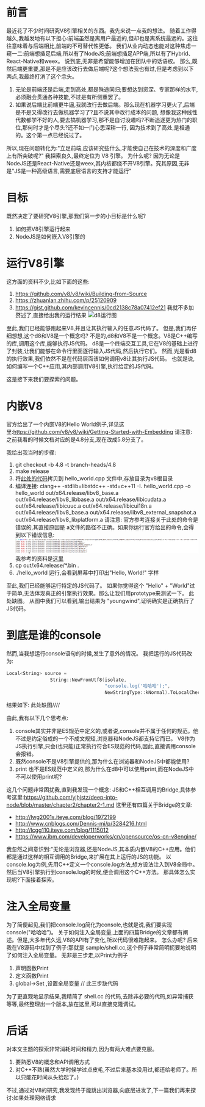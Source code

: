 # 前言
最近花了不少时间研究V8引擎相关的东西。我先来说一点我的想法。
随着工作得越久,我越发地有以下担心:前端虽然是离用户最近的,但却也是离系统最远的。这往往意味着与后端相比,前端的不可替代性更低。
我们从业内动态也能对这种焦虑一窥一二:前端想插足后端,所以有了NodeJS;前端想插足APP端,所以有了Hybrid、React-Native和weex。
说到底,无非是希望能够增加在团队中的话语权。
那么,既然后端更重要,那是不是应该改行去做后端呢?这个想法我也有过,但是考虑到以下两点,我最终打消了这个念头。
1. 无论是前端还是后端,走到高处,都是殊途同归;要想达到资深、专家那样的水平,必须融会贯通各种技能,不过是有所侧重罢了。
2. 如果说后端比前端更牛逼,我就改行去做后端。那么现在机器学习更火了,后端是不是又得改行去做机器学习了?且不说其中改行成本的问题,
想像我这种线性代数都学不好的人,要去搞机器学习,那不是自讨没趣吗?不断追逐更为热门的职位,那何时才是个尽头?还不如一门心思深耕一行,
因为技术到了高处,是相通的。这个第一点已经说过了。

所以,现在问题转化为:"立足前端,应该研究些什么,才能使自己在技术的深度和广度上有所突破呢?" 我探索良久,最终定位为 V8 引擎。
为什么呢? 因为无论是NodeJS还是React-Native还是weex,其内核都绕不开V8引擎。究其原因,无非是"JS是一种高级语言,需要底层语言的支持才能运行"

# 目标
既然决定了要研究V8引擎,那我们第一步的小目标是什么呢?

1. 如何把V8引擎运行起来
2. NodeJS是如何嵌入V8引擎的

# 运行V8引擎
这方面的资料不少,比如下面的这些:
1. https://github.com/v8/v8/wiki/Building-from-Source
2. https://zhuanlan.zhihu.com/p/25120909
3. https://gist.github.com/kevincennis/0cd2138c78a07412ef21
我就不多加赘述了,直接给出我的运行结果
![d8运行图]()

至此,我们已经能够跑起来V8,并且让其执行输入的任意JS代码了。
但是,我们再仔细想想,这个d8和V8是一个概念吗?
不是的,d8和V8不是一个概念。V8是C++编写的库,调用这个库,能够执行JS代码。
d8是一个终端交互工具,它在V8的基础上进行了封装,让我们能够在命令行里面逐行输入JS代码,然后执行它们。
然而,光是看d8的执行效果,我们依然不是在代码层面该如何调用v8让其执行JS代码。
也就是说,如何编写一个C++应用,其内部调用V8引擎,执行给定的JS代码。

这是接下来我们要探索的问题。

# 内嵌V8
官方给出了一个内嵌V8的Hello World例子,详见这里:https://github.com/v8/v8/wiki/Getting-Started-with-Embedding
请注意: 之前我看的时候文档对应的是4.8分支,现在改成5.8分支了。

我给出我当时的步骤:
1. git checkout -b 4.8 -t branch-heads/4.8
2. make release
3. 将[此处的代码](https://chromium.googlesource.com/v8/v8/+/branch-heads/4.8/samples/hello-world.cc)拷贝到 hello_world.cpp 文件中,存放目录为v8根目录
4. 编译连接: clang++ -stdlib=libstdc++ -std=c++11 -I. hello_world.cpp -o hello_world out/x64.release/libv8_base.a out/x64.release/libv8_libbase.a out/x64.release/libicudata.a out/x64.release/libicuuc.a out/x64.release/libicui18n.a out/x64.release/libv8_base.a out/x64.release/libv8_external_snapshot.a out/x64.release/libv8_libplatform.a
请注意: 官方参考连接关于此处的命令是错误的,其直接原因是 a文件的路径不正确。如果你运行官方给出的命令,会得到以下错误信息:
![error](./error_compile_hello-world.png)
我参考的资料是[这里](https://gist.github.com/netpoetica/28ce31478cfc43edcaa7#7-finally-youre-ready-to-compile-and-see-hello_worldcpps-output)
5. cp out/x64.release/*.bin .
6. ./hello_world 运行,会看到屏幕中打印出"Hello, World!" 字样

至此,我们已经能够运行特定的JS代码了。
如果你觉得这个 "Hello" + "World"过于简单,无法体现真正的引擎执行效果。那么让我们用prototype来测试一下。
此处缺图。
从图中我们可以看到,输出结果为 "youngwind",证明确实是正确执行了JS代码。

# 到底是谁的console
然而,当我想运行console语句的时候,发生了意外的情况。
我把运行的JS代码改为:
```C++
Local<String> source =
                String::NewFromUtf8(isolate,
                                    "console.log('哈哈哈');",
                                    NewStringType::kNormal).ToLocalChecked();
```
结果如下:
此处缺图////

由此,我有以下几个思考点:

1. console其实并非是ES规范中定义的,或者说,console并不属于任何的规范。他不过是约定俗成的一个不成文规矩,浏览器和NodeJS都支持它而已。
V8作为JS执行引擎,只会(也只能)正常执行符合ES规范的代码,因此,直接调用console会报错。
2. 既然console不是V8引擎提供的,那为什么在浏览器和NodeJS中都能使用?
3. print 也不是ES规范中定义的,那为什么在d8中可以使用print,而在NodeJS中不可以使用print呢?

这几个问题非常困扰我,直到我发现一个概念: JS和C++相互调用的Bridge,具体参考这里:https://github.com/yjhjstz/deep-into-node/blob/master/chapter2/chapter2-1.md
这里还有四篇关于Bridge的文章:
- http://lwg2001s.iteye.com/blog/1972199
- http://www.cnblogs.com/Dennis-mi/p/3284216.html
- http://lcgg110.iteye.com/blog/1115012
- https://www.ibm.com/developerworks/cn/opensource/os-cn-v8engine/

我忽然之间意识到:"无论是浏览器,还是NodeJS,其本质内嵌V8的C++应用。他们都是通过这样的相互调用的Bridge,来扩展在其上运行的JS的功能。
以console.log为例,先用C++定义一个console.log方法,想方设法注入到V8全局中。然后当V8引擎执行到console.log的时候,便会调用这个C++方法。
那具体怎么实现呢?下面接着探索。

# 注入全局变量
为了简便起见,我们把console.log简化为console,也就是说,我们要实现console("哈哈哈")。
关于如何注入全局变量,上面的四篇Bridge的文章都有阐述。但是,大多年代久远,V8的API有了变化,所以代码很难跑起来。
怎么办呢?
后来我在V8源码中找到了例子:那就是 sample/shell.cc,这个例子非常简明扼要地说明了如何注入全局变量。
无非是三步走,以Print为例子
1. 声明函数Print
2. 定义函数Print
3. global->Set ,设置全局变量
// 此三步缺代码

为了更直观地显示结果,我精简了 shell.cc 的代码,去除非必要的代码,如异常捕获等等,最终整理出一个版本,放在这里,可以直接克隆调试。

# 后话
对本文主题的探索非常消耗时间和精力,因为有两大难点要克服。
1. 要熟悉V8的概念和API调用方式
2. 对C++不熟(虽然大学时候学过点皮毛,不过后来基本没用过,都还给老师了。所以只能花时间从头拾起了。)

不过,通过对V8的研究,我发现终于能跳出浏览器,向底层进发了,下一篇我们再来探讨:如果处理网络请求


